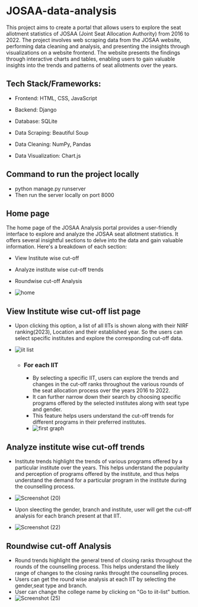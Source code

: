 # JOSAA-data-analysis
This project aims to create a portal that allows users to explore the seat allotment statistics of JOSAA (Joint Seat Allocation Authority) from 2016 to 2022. The project involves web scraping data from the JOSAA website, performing data cleaning and analysis, and presenting the insights through visualizations on a website frontend. The website presents the findings through interactive charts and tables, enabling users to gain valuable insights into the trends and patterns of seat allotments over the years.

## Tech Stack/Frameworks:
- Frontend: HTML, CSS, JavaScript
* Backend: Django
+ Database: SQLite
- Data Scraping: Beautiful Soup
* Data Cleaning: NumPy, Pandas
+ Data Visualization: Chart.js

## Command to run the project locally
- python manage.py runserver
- Then run the server locally on port 8000

## Home page
The home page of the JOSAA Analysis portal provides a user-friendly interface to explore and analyze the JOSAA seat allotment statistics. It offers several insightful sections to delve into the data and gain valuable information. Here's a breakdown of each section:
- View Institute wise cut-off
- Analyze institute wise cut-off trends
- Roundwise cut-off Analysis 

- ![home](https://github.com/priyanshuraj30/josaa-portal-analysis/assets/106574419/db2eb91a-38c4-4357-9720-08e015a7f065)

## View Institute wise cut-off list page
- Upon clicking this option, a list of all IITs is shown along with their NIRF ranking(2023), Location and their established year. So the users can select specific institutes and explore the corresponding cut-off data.
- ![iit list](https://github.com/priyanshuraj30/josaa-portal-analysis/assets/106574419/972bdb69-5ec6-442c-98ab-5dff9c760a17)
 
  - ### For each IIT
      - By selecting a specific IIT, users can explore the trends and changes in the cut-off ranks throughout the various rounds of the seat allocation process over the years 2016 to 2022.
      - It can further narrow down their search by choosing specific programs offered by the selected institutes along with seat type and gender.
      - This feature helps users understand the cut-off trends for different programs in their preferred institutes.
      - ![first graph](https://github.com/priyanshuraj30/josaa-portal-analysis/assets/106574419/5780a8dc-13e1-4cbd-9978-ff766341daad)

## Analyze institute wise cut-off trends
- Institute trends highlight the trends of various programs offered by a particular institute over the years. This helps understand the popularity and perception of programs offered by the institute, and thus helps understand the demand for a particular program in the institute during the counselling process.
- ![Screenshot (20)](https://github.com/priyanshuraj30/josaa-portal-analysis/assets/106574419/18cc17e8-8313-4210-9f42-f18898acd386)
  
- Upon sleecting the gender, branch and institute, user will get the cut-off analysis for each branch present at that IIT.

- ![Screenshot (22)](https://github.com/priyanshuraj30/josaa-portal-analysis/issues/5#issue-2386874173)

## Roundwise cut-off Analysis
- Round trends highlight the general trend of closing ranks throughout the rounds of the counselling process. This helps understand the likely range of changes to the closing ranks throught the counselling proces.
- Users can get the round wise analysis at each IIT by selecting the gender,seat type and branch. 
- User can change the college name by clicking on "Go to iit-list" buttion.
- ![Screenshot (25)](https://github.com/priyanshuraj30/josaa-portal-analysis/assets/106574419/4417e912-4910-4873-bcab-38022581f8bd)







